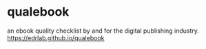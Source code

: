 # qualebook
an ebook quality checklist by and for the digital publishing industry. https://edrlab.github.io/qualebook
